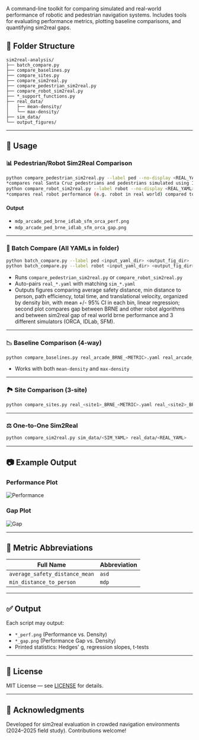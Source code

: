 A command-line toolkit for comparing simulated and real-world performance of robotic and pedestrian navigation systems. Includes tools for evaluating performance metrics, plotting baseline comparisons, and quantifying sim2real gaps.

## 📁 Folder Structure

```
sim2real-analysis/
├── batch_compare.py
├── compare_baselines.py
├── compare_sites.py
├── compare_sim2real.py
├── compare_pedestrian_sim2real.py
├── compare_robot_sim2real.py
├── *_support_functions.py
├── real_data/
│   ├── mean-density/
│   └── max-density/
├── sim_data/
└── output_figures/
```

---

## 🚀 Usage



### 📊 Pedestrian/Robot Sim2Real Comparison

```bash
python compare_pedestrian_sim2real.py --label ped --no-display <REAL_YAML> <SIM1_YAML> <SIM2_YAML> <SIM3_YAML>
*compares real Santa Cruz pedestrians and pedestrians simulated using IDLab, ORCA, and SFM
python compare_robot_sim2real.py --label robot --no-display <REAL_YAML> <SIM1_YAML> <SIM2_YAML> <SIM3_YAML>
*compares real robot performance (e.g. robot in real world) compared to robot performance in IDLab-, ORCA-, or SFM-based pedestrian simulation environments 
```

#### Output

* `mdp_arcade_ped_brne_idlab_sfm_orca_perf.png`
* `mdp_arcade_ped_brne_idlab_sfm_orca_gap.png`

---


### 🔁 Batch Compare (All YAMLs in folder)

```bash
python batch_compare.py --label ped <input_yaml_dir> <output_fig_dir>
python batch_compare.py --label robot <input_yaml_dir> <output_fig_dir>
```

* Runs `compare_pedestrian_sim2real.py` or `compare_robot_sim2real.py`
* Auto-pairs `real_*.yaml` with matching `sim_*.yaml`
* Outputs figures comparing average safety distance, min distance to person, path efficiency, total time, and translational velocity, organized by density bin, with mean +/- 95% CI in each bin, linear regression; second plot compares gap between BRNE and other robot algorithms and between sim2real gap of real world brne performance and 3 different simulators (ORCA, IDLab, SFM).

---

### 📉 Baseline Comparison (4-way)

```bash
python compare_baselines.py real_arcade_BRNE_<METRIC>.yaml real_arcade_DWB_<METRIC>.yaml real_arcade_human_<METRIC>.yaml real_arcade_teleop_<METRIC>.yaml
```

* Works with both `mean-density` and `max-density`

---

### 🏞️ Site Comparison (3-site)

```bash
python compare_sites.py real_<site1>_BRNE_<METRIC>.yaml real_<site2>_BRNE_<METRIC>.yaml real_<site3>_BRNE_<METRIC>.yaml
```

---

### ⚖️ One-to-One Sim2Real

```bash
python compare_sim2real.py sim_data/<SIM_YAML> real_data/<REAL_YAML>
```

---

## 📷 Example Output

### Performance Plot

![Performance](docs/example_perf.png)

### Gap Plot

![Gap](docs/example_gap.png)

---

## 🧠 Metric Abbreviations

| Full Name                      | Abbreviation |
| ------------------------------ | ------------ |
| `average_safety_distance_mean` | `asd`        |
| `min_distance_to_person`       | `mdp`        |

---

## ✅ Output

Each script may output:

* `*_perf.png` (Performance vs. Density)
* `*_gap.png` (Performance Gap vs. Density)
* Printed statistics: Hedges' g, regression slopes, t-tests

---

## 📄 License

MIT License — see [LICENSE](LICENSE) for details.

---

## 🤝 Acknowledgments

Developed for sim2real evaluation in crowded navigation environments (2024–2025 field study). Contributions welcome!
